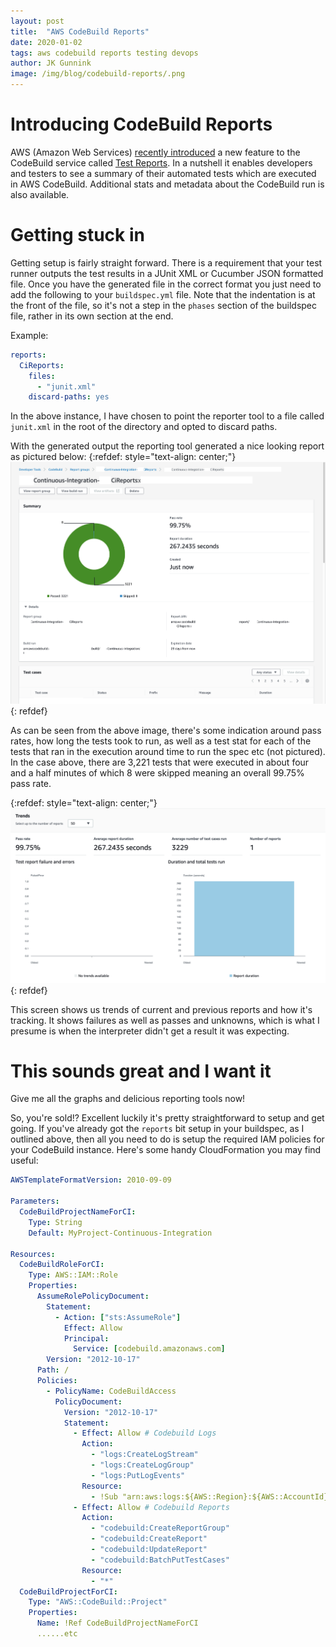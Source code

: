 ```yaml
---
layout: post
title:  "AWS CodeBuild Reports"
date: 2020-01-02
tags: aws codebuild reports testing devops
author: JK Gunnink
image: /img/blog/codebuild-reports/.png
---
```


# Introducing CodeBuild Reports

AWS (Amazon Web Services) [recently
introduced](https://aws.amazon.com/blogs/devops/test-reports-with-aws-codebuild/) a new feature to
the CodeBuild service called [Test
Reports](https://docs.aws.amazon.com/codebuild/latest/userguide/test-reporting.html). In a nutshell
it enables developers and testers to see a summary of their automated tests which are executed in
AWS CodeBuild. Additional stats and metadata about the CodeBuild run is also available.

# Getting stuck in

Getting setup is fairly straight forward. There is a requirement that your test runner outputs the
test results in a JUnit XML or Cucumber JSON formatted file. Once you have the generated file in the
correct format you just need to add the following to your `buildspec.yml` file. Note that the
indentation is at the front of the file, so it's not a step in the `phases` section of the buildspec
file, rather in its own section at the end.

Example:
```yaml
reports:
  CiReports:
    files:
      - "junit.xml"
    discard-paths: yes
```
In the above instance, I have chosen to point the reporter tool to a file called `junit.xml` in the
root of the directory and opted to discard paths.

With the generated output the reporting tool generated a nice looking report as pictured below:
{:refdef: style="text-align: center;"}
<img src="/img/blog/codebuild-reports/report-overview.png">
{: refdef}

As can be seen from the above image, there's some indication around pass rates, how long the tests
took to run, as well as a test stat for each of the tests that ran in the execution around time to
run the spec etc (not pictured). In the case above, there are 3,221 tests that were executed in
about four and a half minutes of which 8 were skipped meaning an overall 99.75% pass rate.

{:refdef: style="text-align: center;"}
<img src="/img/blog/codebuild-reports/report-trends.png">
{: refdef}

This screen shows us trends of current and previous reports and how it's tracking. It shows failures
as well as passes and unknowns, which is what I presume is when the interpreter didn't get a result
it was expecting.

# This sounds great and I want it

Give me all the graphs and delicious reporting tools now!

So, you're sold!? Excellent luckily it's pretty straightforward to setup and get going. If you've
already got the `reports` bit setup in your buildspec, as I outlined above, then all you need to do
is setup the required IAM policies for your CodeBuild instance. Here's some handy CloudFormation you
may find useful:

```yaml
AWSTemplateFormatVersion: 2010-09-09

Parameters:
  CodeBuildProjectNameForCI:
    Type: String
    Default: MyProject-Continuous-Integration

Resources:
  CodeBuildRoleForCI:
    Type: AWS::IAM::Role
    Properties:
      AssumeRolePolicyDocument:
        Statement:
          - Action: ["sts:AssumeRole"]
            Effect: Allow
            Principal:
              Service: [codebuild.amazonaws.com]
        Version: "2012-10-17"
      Path: /
      Policies:
        - PolicyName: CodeBuildAccess
          PolicyDocument:
            Version: "2012-10-17"
            Statement:
              - Effect: Allow # Codebuild Logs
                Action:
                  - "logs:CreateLogStream"
                  - "logs:CreateLogGroup"
                  - "logs:PutLogEvents"
                Resource:
                  - !Sub "arn:aws:logs:${AWS::Region}:${AWS::AccountId}:log-group:/aws/codebuild/${CodeBuildProjectNameForCI}*"
              - Effect: Allow # Codebuild Reports
                Action:
                  - "codebuild:CreateReportGroup"
                  - "codebuild:CreateReport"
                  - "codebuild:UpdateReport"
                  - "codebuild:BatchPutTestCases"
                Resource:
                  - "*"
  CodeBuildProjectForCI:
    Type: "AWS::CodeBuild::Project"
    Properties:
      Name: !Ref CodeBuildProjectNameForCI
      ......etc
```
